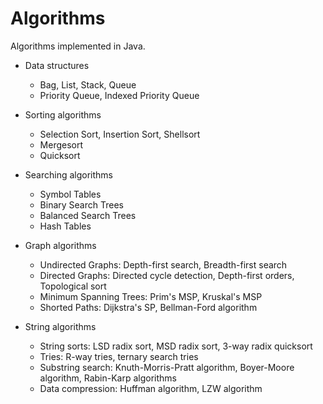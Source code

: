 # Algorithms

Algorithms implemented in Java.

- Data structures
  - Bag, List, Stack, Queue
  - Priority Queue, Indexed Priority Queue

- Sorting algorithms
  - Selection Sort, Insertion Sort, Shellsort
  - Mergesort
  - Quicksort
  
- Searching algorithms
  - Symbol Tables
  - Binary Search Trees
  - Balanced Search Trees
  - Hash Tables
  
- Graph algorithms
  - Undirected Graphs: Depth-first search, Breadth-first search
  - Directed Graphs: Directed cycle detection, Depth-first orders, Topological sort
  - Minimum Spanning Trees: Prim's MSP, Kruskal's MSP
  - Shorted Paths: Dijkstra's SP, Bellman-Ford algorithm
  
- String algorithms
  - String sorts: LSD radix sort, MSD radix sort, 3-way radix quicksort
  - Tries: R-way tries, ternary search tries
  - Substring search: Knuth-Morris-Pratt algorithm, Boyer-Moore algorithm, Rabin-Karp algorithms
  - Data compression: Huffman algorithm, LZW algorithm
